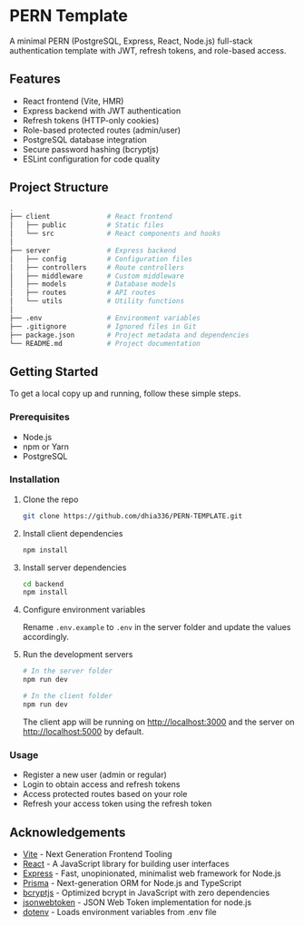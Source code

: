 # PERN Template

A minimal PERN (PostgreSQL, Express, React, Node.js) full-stack authentication template with JWT, refresh tokens, and role-based access.

## Features

- React frontend (Vite, HMR)
- Express backend with JWT authentication
- Refresh tokens (HTTP-only cookies)
- Role-based protected routes (admin/user)
- PostgreSQL database integration
- Secure password hashing (bcryptjs)
- ESLint configuration for code quality

## Project Structure

```bash
.
├── client              # React frontend
│   ├── public          # Static files
│   └── src             # React components and hooks
│
├── server              # Express backend
│   ├── config          # Configuration files
│   ├── controllers     # Route controllers
│   ├── middleware      # Custom middleware
│   ├── models          # Database models
│   ├── routes          # API routes
│   └── utils           # Utility functions
│
├── .env                # Environment variables
├── .gitignore          # Ignored files in Git
├── package.json        # Project metadata and dependencies
└── README.md           # Project documentation
```

## Getting Started

To get a local copy up and running, follow these simple steps.

### Prerequisites

- Node.js
- npm or Yarn
- PostgreSQL

### Installation

1. Clone the repo

   ```bash
   git clone https://github.com/dhia336/PERN-TEMPLATE.git
   ```

2. Install client dependencies

   ```bash
   npm install
   ```

3. Install server dependencies

   ```bash
   cd backend
   npm install
   ```

4. Configure environment variables

   Rename `.env.example` to `.env` in the server folder and update the values accordingly.

5. Run the development servers

   ```bash
   # In the server folder
   npm run dev

   # In the client folder
   npm run dev
   ```

   The client app will be running on [http://localhost:3000](http://localhost:3000) and the server on [http://localhost:5000](http://localhost:5000) by default.

### Usage

- Register a new user (admin or regular)
- Login to obtain access and refresh tokens
- Access protected routes based on your role
- Refresh your access token using the refresh token

## Acknowledgements

- [Vite](https://vitejs.dev/) - Next Generation Frontend Tooling
- [React](https://reactjs.org/) - A JavaScript library for building user interfaces
- [Express](https://expressjs.com/) - Fast, unopinionated, minimalist web framework for Node.js
- [Prisma](https://www.prisma.io/) - Next-generation ORM for Node.js and TypeScript
- [bcryptjs](https://github.com/dcodeIO/bcrypt.js) - Optimized bcrypt in JavaScript with zero dependencies
- [jsonwebtoken](https://github.com/auth0/node-jsonwebtoken) - JSON Web Token implementation for node.js
- [dotenv](https://github.com/motdotla/dotenv) - Loads environment variables from .env file

